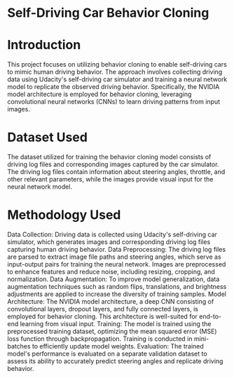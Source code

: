 # Self-Driving Car Behavior Cloning

# Introduction
This project focuses on utilizing behavior cloning to enable self-driving cars to mimic human driving behavior. The approach involves collecting driving data using Udacity's self-driving car simulator and training a neural network model to replicate the observed driving behavior. Specifically, the NVIDIA model architecture is employed for behavior cloning, leveraging convolutional neural networks (CNNs) to learn driving patterns from input images.

# Dataset Used
The dataset utilized for training the behavior cloning model consists of driving log files and corresponding images captured by the car simulator. The driving log files contain information about steering angles, throttle, and other relevant parameters, while the images provide visual input for the neural network model.

# Methodology Used
Data Collection: Driving data is collected using Udacity's self-driving car simulator, which generates images and corresponding driving log files capturing human driving behavior.
Data Preprocessing: The driving log files are parsed to extract image file paths and steering angles, which serve as input-output pairs for training the neural network. Images are preprocessed to enhance features and reduce noise, including resizing, cropping, and normalization.
Data Augmentation: To improve model generalization, data augmentation techniques such as random flips, translations, and brightness adjustments are applied to increase the diversity of training samples.
Model Architecture: The NVIDIA model architecture, a deep CNN consisting of convolutional layers, dropout layers, and fully connected layers, is employed for behavior cloning. This architecture is well-suited for end-to-end learning from visual input.
Training: The model is trained using the preprocessed training dataset, optimizing the mean squared error (MSE) loss function through backpropagation. Training is conducted in mini-batches to efficiently update model weights.
Evaluation: The trained model's performance is evaluated on a separate validation dataset to assess its ability to accurately predict steering angles and replicate driving behavior.
